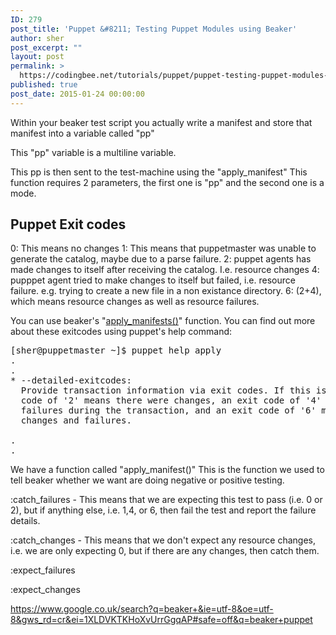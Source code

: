```yaml
---
ID: 279
post_title: 'Puppet &#8211; Testing Puppet Modules using Beaker'
author: sher
post_excerpt: ""
layout: post
permalink: >
  https://codingbee.net/tutorials/puppet/puppet-testing-puppet-modules-using-beaker
published: true
post_date: 2015-01-24 00:00:00
---
```

Within your beaker test script you actually write a manifest and store that manifest into a variable called "pp"

This "pp" variable is a multiline variable. 

This pp is then sent to the test-machine using the "apply_manifest" This function requires 2 parameters, the first one is "pp" and the second one is a mode. 

<h2>Puppet Exit codes</h2>
0: This means no changes
1: This means that puppetmaster was unable to generate the catalog, maybe due to a parse failure.
2: puppet agents has made changes to itself after receiving the catalog. I.e. resource changes
4: pupppet agent tried to make changes to itself but failed, i.e. resource failure. e.g. trying to create a new file in a non existance directory. 
6: (2+4), which means resource changes as well as resource failures. 

You can use beaker's "<a href="https://github.com/puppetlabs/beaker/wiki/The-Beaker-DSL-API#shell-run_script-apply_manifest-fact-etc-using-the-default-host">apply_manifests()</a>" function. You can find out more about these exitcodes using puppet's help command:


<pre>
[sher@puppetmaster ~]$ puppet help apply
.
.
* --detailed-exitcodes:
  Provide transaction information via exit codes. If this is enabled, an exit
  code of '2' means there were changes, an exit code of '4' means there were
  failures during the transaction, and an exit code of '6' means there were both
  changes and failures.

.
.
</pre>

We have a function called "apply_manifest()" This is the function we used to tell beaker whether we want are doing negative or positive testing. 

:catch_failures   - This means that we are expecting this test to pass (i.e. 0 or 2), but if anything else, i.e. 1,4, or 6, then fail the test and report the failure details.  

:catch_changes - This means that we don't expect any resource changes, i.e. we are only expecting 0, but if there are any changes, then catch them. 

:expect_failures

:expect_changes




 








https://www.google.co.uk/search?q=beaker+&ie=utf-8&oe=utf-8&gws_rd=cr&ei=1XLDVKTKHoXvUrrGgqAP#safe=off&q=beaker+puppet